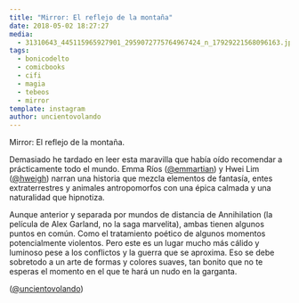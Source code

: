 ```yaml
---
title: "Mirror: El reflejo de la montaña"
date: 2018-05-02 18:27:27
media: 
  - 31310643_445115965927901_2959072775764967424_n_17929221568096163.jpg
tags: 
  - bonicodelto
  - comicbooks
  - cifi
  - magia
  - tebeos
  - mirror
template: instagram
author: uncientovolando
---
```


Mirror: El reflejo de la montaña.


Demasiado he tardado en leer esta maravilla que había oído recomendar a prácticamente todo el mundo. Emma Ríos ([@emmartian](https://instagram.com/emmartian)) y Hwei Lim ([@hweigh](https://instagram.com/hweigh)) narran una historia que mezcla elementos de fantasía, entes extraterrestres y animales antropomorfos con una épica calmada y una naturalidad que hipnotiza.


Aunque anterior y separada por mundos de distancia de Annihilation (la película de Alex Garland, no la saga marvelita), ambas tienen algunos puntos en común. Como el tratamiento poético de algunos momentos potencialmente violentos. Pero este es un lugar mucho más cálido y luminoso pese a los conflictos y la guerra que se aproxima. Eso se debe sobretodo a un arte de formas y colores suaves, tan bonito que no te esperas el momento en el que te hará un nudo en la garganta.


([@uncientovolando](https://instagram.com/uncientovolando))



